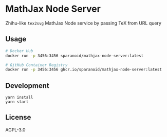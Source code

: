 # MathJax Node Server

Zhihu-like `tex2svg` MathJax Node service by passing TeX from URL query

## Usage

```bash
# Docker Hub
docker run -p 3456:3456 sparanoid/mathjax-node-server:latest

# GitHub Container Registry
docker run -p 3456:3456 ghcr.io/sparanoid/mathjax-node-server:latest
```

## Development

```
yarn install
yarn start
```

## License

AGPL-3.0
